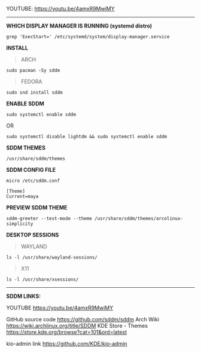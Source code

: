 YOUTUBE: https://youtu.be/4amxR9MwiMY

---

**WHICH DISPLAY MANAGER IS RUNNING (systemd distro)**
```
grep 'ExecStart=' /etc/systemd/system/display-manager.service
```

**INSTALL**

> ARCH
```
sudo pacman -Sy sddm
```

> FEDORA
```
sudo snd install sddm
```

**ENABLE SDDM**
```
sudo systemctl enable sddm
```

OR

```
sudo systemctl disable lightdm && sudo systemctl enable sddm
```

**SDDM THEMES**
```
/usr/share/sddm/themes
```

**SDDM CONFIG FILE**
```
micro /etc/sddm.conf
```

```
[Theme]
Current=maya
```

**PREVIEW SDDM THEME**
```
sddm-greeter --test-mode --theme /usr/share/sddm/themes/arcolinux-simplicity
```


**DESKTOP SESSIONS**

> WAYLAND
```
ls -l /usr/share/wayland-sessions/
```

> X11
```
ls -l /usr/share/xsessions/
```

---

**SDDM LINKS:**

YOUTUBE
https://youtu.be/4amxR9MwiMY

GitHub source code
https://github.com/sddm/sddm
Arch Wiki
https://wiki.archlinux.org/title/SDDM
KDE Store - Themes
https://store.kde.org/browse?cat=101&ord=latest

kio-admin link
https://github.com/KDE/kio-admin


